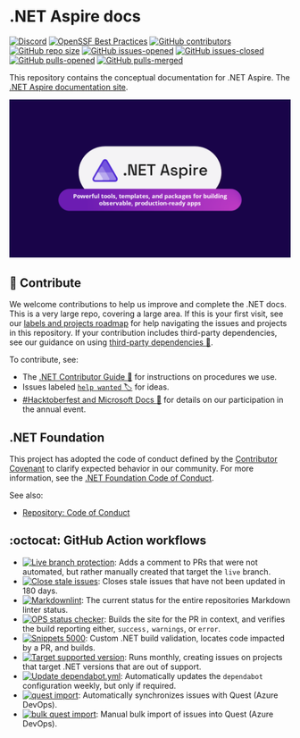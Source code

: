 # .NET Aspire docs

[![Discord](https://img.shields.io/discord/732297728826277939?style=flat&logo=discord&logoColor=white&label=join%20our%20discord&labelColor=512bd4&color=cyan)](https://discord.com/invite/h87kDAHQgJ)
[![OpenSSF Best Practices](https://www.bestpractices.dev/projects/9186/badge)](https://www.bestpractices.dev/projects/9186)
[![GitHub contributors](https://img.shields.io/github/contributors/dotnet/docs-aspire.svg)](https://GitHub.com/dotnet/docs-aspire/graphs/contributors/)
[![GitHub repo size](https://img.shields.io/github/repo-size/dotnet/docs-aspire)](https://github.com/dotnet/docs-aspire)
[![GitHub issues-opened](https://img.shields.io/github/issues/dotnet/docs-aspire.svg)](https://GitHub.com/dotnet/docs-aspire/issues?q=is%3Aissue+is%3Aopened)
[![GitHub issues-closed](https://img.shields.io/github/issues-closed/dotnet/docs-aspire.svg)](https://GitHub.com/dotnet/docs-aspire/issues?q=is%3Aissue+is%3Aclosed)
[![GitHub pulls-opened](https://img.shields.io/github/issues-pr/dotnet/docs-aspire.svg)](https://GitHub.com/dotnet/docs-aspire/pulls?q=is%3Aissue+is%3Aopened)
[![GitHub pulls-merged](https://img.shields.io/github/issues-search/dotnet/docs-aspire?label=merged%20pull%20requests&query=is%3Apr%20is%3Aclosed%20is%3Amerged&color=darkviolet)](https://github.com/dotnet/docs-aspire/pulls?q=is%3Apr+is%3Aclosed+is%3Amerged)

This repository contains the conceptual documentation for .NET Aspire. The [.NET Aspire documentation site](https://learn.microsoft.com/dotnet/aspire).

![.NET Aspire](assets/dotnet-aspire-color.png)

## :purple_heart: Contribute

We welcome contributions to help us improve and complete the .NET docs. This is a very large repo, covering a large area. If this is your first visit, see our [labels and projects roadmap](https://learn.microsoft.com/contribute/content/dotnet/labels-projects) for help navigating the issues and projects in this repository. If your contribution includes third-party dependencies, see our guidance on using [third-party dependencies :link:](https://github.com/dotnet/docs/blob/main/styleguide/3rdPartyDependencies.md).

To contribute, see:

- The [.NET Contributor Guide :ledger:](https://learn.microsoft.com/contribute/dotnet/dotnet-contribute) for instructions on procedures we use.
- Issues labeled [`help wanted` :label:](https://github.com/dotnet/docs-aspire/issues?q=is%3Aopen+is%3Aissue+label%3A%22help+wanted%22+) for ideas.
- [#Hacktoberfest and Microsoft Docs :jack_o_lantern:](https://learn.microsoft.com/contribute/hacktoberfest) for details on our participation in the annual event.

## .NET Foundation

This project has adopted the code of conduct defined by the [Contributor Covenant](https://contributor-covenant.org) to clarify expected behavior in our community. For more information, see the [.NET Foundation Code of Conduct](https://www.dotnetfoundation.org/code-of-conduct).

See also:

- [Repository: Code of Conduct](CODE-OF-CONDUCT.md)

## :octocat: GitHub Action workflows

- [![Live branch protection](https://github.com/dotnet/docs-aspire/actions/workflows/live-protection.yml/badge.svg)](https://github.com/dotnet/docs-aspire/actions/workflows/live-protection.yml): Adds a comment to PRs that were not automated, but rather manually created that target the `live` branch.
- [![Close stale issues](https://github.com/dotnet/docs-aspire/actions/workflows/stale.yml/badge.svg)](https://github.com/dotnet/docs-aspire/actions/workflows/stale.yml):  Closes stale issues that have not been updated in 180 days.
- [![Markdownlint](https://github.com/dotnet/docs-aspire/actions/workflows/markdownlint.yml/badge.svg)](https://github.com/dotnet/docs-aspire/actions/workflows/markdownlint.yml):  The current status for the entire repositories Markdown linter status.
- [![OPS status checker](https://github.com/dotnet/docs-aspire/actions/workflows/check-for-build-warnings.yml/badge.svg)](https://github.com/dotnet/docs-aspire/actions/workflows/check-for-build-warnings.yml):  Builds the site for the PR in context, and verifies the build reporting either, `success,` `warnings`, or `error`.
- [![Snippets 5000](https://github.com/dotnet/docs-aspire/actions/workflows/snippets5000.yml/badge.svg)](https://github.com/dotnet/docs-aspire/actions/workflows/snippets5000.yml):  Custom .NET build validation, locates code impacted by a PR, and builds.
- [![Target supported version](https://github.com/dotnet/docs-aspire/actions/workflows/version-sweep.yml/badge.svg)](https://github.com/dotnet/docs-aspire/actions/workflows/version-sweep.yml):  Runs monthly, creating issues on projects that target .NET versions that are out of support.
- [![Update dependabot.yml](https://github.com/dotnet/docs-aspire/actions/workflows/dependabot-bot.yml/badge.svg)](https://github.com/dotnet/docs-aspire/actions/workflows/dependabot-bot.yml):  Automatically updates the `dependabot` configuration weekly, but only if required.
- [![quest import](https://github.com/dotnet/docs-aspire/actions/workflows/quest.yml/badge.svg)](https://github.com/dotnet/docs-aspire/actions/workflows/quest.yml): Automatically synchronizes issues with Quest (Azure DevOps).
- [![bulk quest import](https://github.com/dotnet/docs-aspire/actions/workflows/quest-bulk.yml/badge.svg)](https://github.com/dotnet/docs-aspire/actions/workflows/quest-bulk.yml): Manual bulk import of issues into Quest (Azure DevOps).
